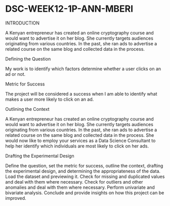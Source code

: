 # DSC-WEEK12-1P-ANN-MBERI
INTRODUCTION 

A Kenyan entrepreneur has created an online cryptography course and would want to advertise it on her blog. She currently targets audiences originating from various countries. In the past, she ran ads to advertise a related course on the same blog and collected data in the process.

Defining the Question

My work is to identify which factors determine whether a user clicks on an ad or not.

Metric for Success 

The project will be considered a success when I am able to identify what makes a user more likely to click on an ad.

Outlining the Context

A Kenyan entrepreneur has created an online cryptography course and would want to advertise it on her blog. She currently targets audiences originating from various countries. In the past, she ran ads to advertise a related course on the same blog and collected data in the process. She would now like to employ your services as a Data Science Consultant to help her identify which individuals are most likely to click on her ads.

Drafting the Experimental Design

Define the question, set the metric for success, outline the context, drafting the experimental design, and determining the appropriateness of the data.
Load the dataset and previewing it.
Check for missing and duplicated values and deal with them where necessary.
Check for outliers and other anomalies and deal with them where necessary. 
Perform univariate and bivariate analysis. 
Conclude and provide insights on how this project can be improved.


